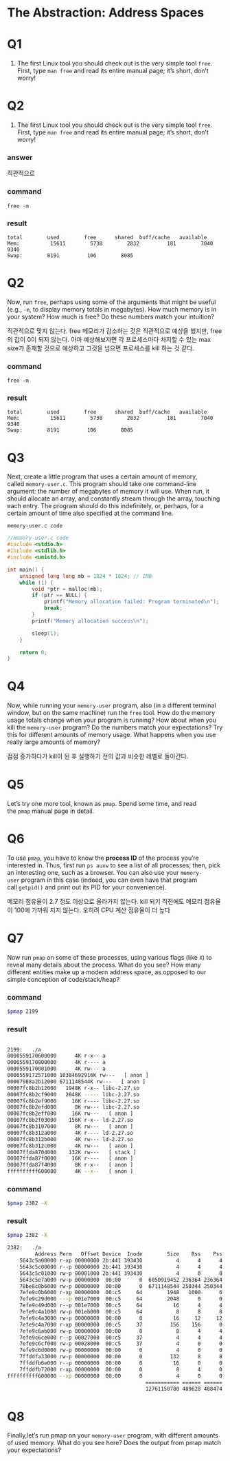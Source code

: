 # **The Abstraction: Address Spaces**

# Q1

1. The first Linux tool you should check out is the very simple tool `free`. First, type `man free` and read its entire manual page; it’s short, don’t worry!

# Q2

1. The first Linux tool you should check out is the very simple tool `free`. First, type `man free` and read its entire manual page; it’s short, don’t worry!

### answer

직관적으로 

### command

```
free -m
```

### result

```
total        used        free      shared  buff/cache   available
Mem:          15611        5738        2832         181        7040        9340
Swap:        8191         106        8085
```

# Q2

Now, run `free`, perhaps using some of the arguments that might be useful (e.g., `-m`, to display memory totals in megabytes). How much memory is in your system? How much is free? Do these numbers match your intuition?

직관적으로 맞지 않는다. free 메모리가 감소하는 것은 직관적으로 예상을 했지만, free의 값이 0이 되지 않는다. 아마 예상해보자면 각 프로세스마다 차지할 수 있는 max size가 존재할 것으로 예상하고 그것을 넘으면 프로세스를 kill 하는 것 같다. 

### command

```
free -m
```

### result

```
total        used        free      shared  buff/cache   available
Mem:          15611        5738        2832         181        7040        9340
Swap:        8191         106        8085
```

# Q3

Next, create a little program that uses a certain amount of memory, called `memory-user.c`. This program should take one command-line argument: the number of megabytes of memory it will use. When run, it should allocate an array, and constantly stream through the array, touching each entry. The program should do this indefinitely, or, perhaps, for a certain amount of time also specified at the command line.

`memory-user.c code`

```c
//memory-user.c code
#include <stdio.h>
#include <stdlib.h>
#include <unistd.h>

int main() {
    unsigned long long mb = 1024 * 1024; // 1MB
    while (1) {
        void *ptr = malloc(mb);
        if (ptr == NULL) {
            printf("Memory allocation failed: Program terminated\n");
            break;
        }
        printf("Memory allocation success\n");

        sleep(1);
    }

    return 0;
}
```

# Q4

Now, while running your `memory-user` program, also (in a different terminal window, but on the same machine) run the `free` tool. How do the memory usage totals change when your program is running? How about when you kill the `memory-user` program? Do the numbers match your expectations? Try this for different amounts of memory usage. What happens when you use really large amounts of memory?

점점 증가하다가 kill이 된 후 실행하기 전의 값과 비슷한 레벨로 돌아간다.

# Q5

Let’s try one more tool, known as `pmap`. Spend some time, and read the `pmap` manual page in detail.

# Q6

To use `pmap`, you have to know the **process ID** of the process you’re interested in. Thus, first run `ps auxw` to see a list of all processes; then, pick an interesting one, such as a browser. You can also use your `memory-user` program in this case (indeed, you can even have that program call `getpid()` and print out its PID for your convenience).

메모리 점유율이 2.7 정도 이상으로 올라가지 않는다. kill 되기 직전에도 메모리 점유율이 100에 가까워 지지 않는다. 오히려 CPU 계산 점유율이 더 높다

# Q7

Now run `pmap` on some of these processes, using various flags (like `X`) to reveal many details about the process. What do you see? How many different entities make up a modern address space, as opposed to our simple conception of code/stack/heap?

### command

```bash
$pmap 2199
```

### result

```bash

2199:   ./a
0000559170600000      4K r-x-- a
0000559170800000      4K r---- a
0000559170801000      4K rw--- a
0000559172571000 10384692916K rw---   [ anon ]
00007988a2b12000 6711148544K rw---   [ anon ]
00007fc8b2b12000   1948K r-x-- libc-2.27.so
00007fc8b2cf9000   2048K ----- libc-2.27.so
00007fc8b2ef9000     16K r---- libc-2.27.so
00007fc8b2efd000      8K rw--- libc-2.27.so
00007fc8b2eff000     16K rw---   [ anon ]
00007fc8b2f03000    156K r-x-- ld-2.27.so
00007fc8b3107000      8K rw---   [ anon ]
00007fc8b312a000      4K r---- ld-2.27.so
00007fc8b312b000      4K rw--- ld-2.27.so
00007fc8b312c000      4K rw---   [ anon ]
00007ffda8704000    132K rw---   [ stack ]
00007ffda87f0000     16K r----   [ anon ]
00007ffda87f4000      8K r-x--   [ anon ]
ffffffffff600000      4K --x--   [ anon ]
```

### command

```bash
$pmap 2382 -X
```

### result

```bash
$pmap 2382 -X

2382:   ./a
         Address Perm   Offset Device  Inode        Size    Rss    Pss Referenced Anonymous LazyFree ShmemPmdMapped FilePmdMapped Shared_Hugetlb Private_Hugetlb  Swap SwapPss Locked THPeligible Mapping
    5643c5a00000 r-xp 00000000 2b:441 393430           4      4      4          4         0        0              0             0              0               0     0       0      0           0 a
    5643c5c00000 r--p 00000000 2b:441 393430           4      4      4          4         4        0              0             0              0               0     0       0      0           0 a
    5643c5c01000 rw-p 00001000 2b:441 393430           4      0      0          0         0        0              0             0              0               0     4       4      0           0 a
    5643c5e7a000 rw-p 00000000  00:00      0  6050919452 236364 236364     236364    236364        0              0             0              0               0     4       4      0           0 [heap]
    78be8c0b6000 rw-p 00000000  00:00      0  6711148544 250344 250344     250344    250344        0              0             0              0               0 11800   11800      0           0
    7efe9c0b6000 r-xp 00000000  00:c5     64        1948   1000      6       1000         0        0              0             0              0               0     0       0      0           0 libc-2.27.so
    7efe9c29d000 ---p 001e7000  00:c5     64        2048      0      0          0         0        0              0             0              0               0     0       0      0           0 libc-2.27.so
    7efe9c49d000 r--p 001e7000  00:c5     64          16      4      4          4         4        0              0             0              0               0    12      12      0           0 libc-2.27.so
    7efe9c4a1000 rw-p 001eb000  00:c5     64           8      8      8          8         8        0              0             0              0               0     0       0      0           0 libc-2.27.so
    7efe9c4a3000 rw-p 00000000  00:00      0          16     12     12         12        12        0              0             0              0               0     0       0      0           0
    7efe9c4a7000 r-xp 00000000  00:c5     37         156    156      0        156         0        0              0             0              0               0     0       0      0           0 ld-2.27.so
    7efe9c6ab000 rw-p 00000000  00:00      0           8      4      4          4         4        0              0             0              0               0     4       4      0           0
    7efe9c6ce000 r--p 00027000  00:c5     37           4      4      4          4         4        0              0             0              0               0     0       0      0           0 ld-2.27.so
    7efe9c6cf000 rw-p 00028000  00:c5     37           4      0      0          0         0        0              0             0              0               0     4       4      0           0 ld-2.27.so
    7efe9c6d0000 rw-p 00000000  00:00      0           4      0      0          0         0        0              0             0              0               0     4       4      0           0
    7ffddfa33000 rw-p 00000000  00:00      0         132      8      8          8         8        0              0             0              0               0     4       4      0           0 [stack]
    7ffddfb6e000 r--p 00000000  00:00      0          16      0      0          0         0        0              0             0              0               0     0       0      0           0 [vvar]
    7ffddfb72000 r-xp 00000000  00:00      0           8      4      0          4         0        0              0             0              0               0     0       0      0           0 [vdso]
ffffffffff600000 --xp 00000000  00:00      0           4      0      0          0         0        0              0             0              0               0     0       0      0           0 [vsyscall]
                                             =========== ====== ====== ========== ========= ======== ============== ============= ============== =============== ===== ======= ====== ===========
                                             12761150780 489628 488474     489628    488464        0              0             0              0               0 10088   10088      0           0 KB
```

# Q8

Finally,let’s run pmap on your `memory-user` program, with different amounts of used memory. What do you see here? Does the output from pmap match your expectations?
